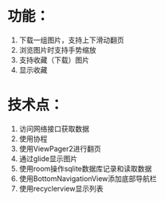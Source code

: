# 功能：
1. 下载一组图片，支持上下滑动翻页
2. 浏览图片时支持手势缩放
3. 支持收藏（下载）图片
4. 显示收藏
# 技术点：
1. 访问网络接口获取数据
2. 使用协程
3. 使用ViewPager2进行翻页
4. 通过glide显示图片
5. 使用room操作sqlite数据库记录和读取数据
6. 使用BottomNavigationView添加底部导航栏
7. 使用recyclerview显示列表